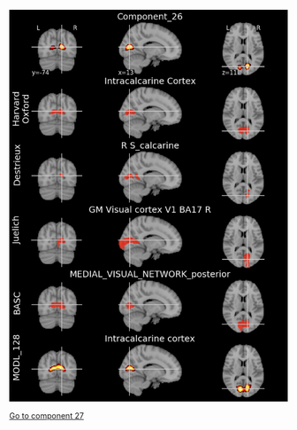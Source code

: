 


![26](preliminary/26.jpg "Component 26")

[Go to component 27](https://parietal-inria.github.io/MODL_atlas/512/27 "Component 27")